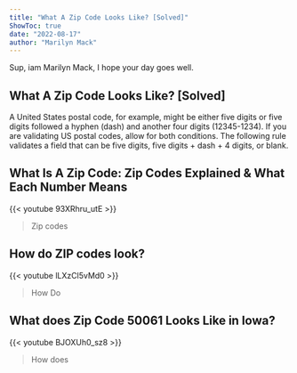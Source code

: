 ```yaml
---
title: "What A Zip Code Looks Like? [Solved]"
ShowToc: true 
date: "2022-08-17"
author: "Marilyn Mack" 
---
```


Sup, iam Marilyn Mack, I hope your day goes well.
## What A Zip Code Looks Like? [Solved]
A United States postal code, for example, might be either five digits or five digits followed a hyphen (dash) and another four digits (12345-1234). If you are validating US postal codes, allow for both conditions. The following rule validates a field that can be five digits, five digits + dash + 4 digits, or blank.

## What Is A Zip Code: Zip Codes Explained & What Each Number Means
{{< youtube 93XRhru_utE >}}
>Zip codes

## How do ZIP codes look?
{{< youtube lLXzCl5vMd0 >}}
>How Do 

## What does Zip Code 50061 Looks Like in Iowa?
{{< youtube BJOXUh0_sz8 >}}
>How does 

